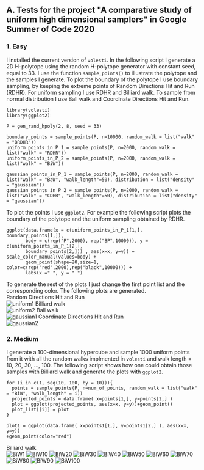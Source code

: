 ## A. Tests for the project "A comparative study of uniform high dimensional samplers" in Google Summer of Code 2020

### 1. Easy  

I installed the current version of `volesti`. In the following script I generate a 2D H-polytope using the random H-polytope generator with constant seed, equal to 33. I use the function `sample_points()` to illustrate the polytope and the samples I generate. To plot the boundary of the polytope I use boundary sampling, by keeping the extreme points of Random Directions Hit and Run (RDHR). For uniform sampling I use RDHR and Billiard walk. To sample from normal distribution I use Ball walk and Coordinate Directions Hit and Run.  

```{r}
library(volesti)
library(ggplot2)

P = gen_rand_hpoly(2, 8, seed = 33)

boundary_points = sample_points(P, n=10000, random_walk = list("walk" = "BRDHR"))
uniform_points_in_P_1 = sample_points(P, n=2000, random_walk = list("walk" = "RDHR"))
uniform_points_in_P_2 = sample_points(P, n=2000, random_walk = list("walk" = "BiW"))

gaussian_points_in_P_1 = sample_points(P, n=2000, random_walk = list("walk" = "BaW", "walk_length"=50), distribution = list("density" = "gaussian"))
gaussian_points_in_P_2 = sample_points(P, n=2000, random_walk = list("walk" = "CDHR", "walk_length"=50), distribution = list("density" = "gaussian"))
```

To plot the points I use `ggplot2`. For example the following script plots the boundary of the polytope and the uniform sampling obtained by RDHR.  

```{r}
ggplot(data.frame(x = c(uniform_points_in_P_1[1,], boundary_points[1,]),
       body = c(rep("P",2000), rep("BP",10000)), y = c(uniform_points_in_P_1[2,],
       boundary_points[2,])) , aes(x=x, y=y)) + scale_color_manual(values=body) +
       geom_point(shape=20,size=1, color=c(rep("red",2000),rep("black",10000))) +
       labs(x =" ", y = " ")
```

To generate the rest of the plots I just change the first point list and the corresponding color. The following plots are generated.  
Random Directions Hit and Run  
![uniform1](R-proj/inst/gsoc20/uniform1.png)
Billiard walk  
![uniform2](R-proj/inst/gsoc20/uniform2.png)
Ball walk  
![gaussian1](R-proj/inst/gsoc20/gaussian1.png)
Coordinate Directions Hit and Run  
![gaussian2](R-proj/inst/gsoc20/gaussian2.png)

### 2. Medium

I generate a 100-dimensional hypercube and sample 1000 uniform points from it with all the random walks implmented in `volesti` and walk length = 10, 20, 30, ..., 100. The following script shows how one could obtain those samples with Billiard walk and generate the plots with `ggplot2`.  

```{r}
for (i in c(1, seq(10, 100, by = 10))){
  points = sample_points(P, n=num_of_points, random_walk = list("walk" = "BiW", "walk_length" = i))
  projected_points = data.frame( x=points[1,], y=points[2,] )
  plot = ggplot(projected_points, aes(x=x, y=y))+geom_point()
  plot_list[[i]] = plot
}

plot1 = ggplot(data.frame( x=points1[1,], y=points1[2,] ), aes(x=x, y=y))
+geom_point(color="red")

```

Billiard walk  
![BiW1](R-proj/inst/gsoc20/BillW_cube100_points1000_1.png)
![BiW10](R-proj/inst/gsoc20/BillW_cube100_points1000_10.png)
![BiW20](R-proj/inst/gsoc20/BillW_cube100_points1000_20.png)
![BiW30](R-proj/inst/gsoc20/BillW_cube100_points1000_30.png)
![BiW40](R-proj/inst/gsoc20/BillW_cube100_points1000_40.png)
![BiW50](R-proj/inst/gsoc20/BillW_cube100_points1000_50.png)
![BiW60](R-proj/inst/gsoc20/BillW_cube100_points1000_60.png)
![BiW70](R-proj/inst/gsoc20/BillW_cube100_points1000_70.png)
![BiW80](R-proj/inst/gsoc20/BillW_cube100_points1000_80.png)
![BiW90](R-proj/inst/gsoc20/BillW_cube100_points1000_90.png)
![BiW100](R-proj/inst/gsoc20/BillW_cube100_points1000_100.png)
